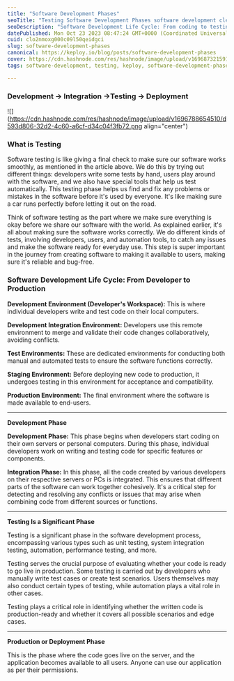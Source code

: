 ```yaml
---
title: "Software Development Phases"
seoTitle: "Testing Software Development Phases software development clean code"
seoDescription: "Software Development Life Cycle: From coding to testing and deployment. Learn about phases like development, integration, testing, and production deployment"
datePublished: Mon Oct 23 2023 08:47:24 GMT+0000 (Coordinated Universal Time)
cuid: clo2nmoxg000c09l50qeidgci
slug: software-development-phases
canonical: https://keploy.io/blog/posts/software-development-phases
cover: https://cdn.hashnode.com/res/hashnode/image/upload/v1696873215913/35095719-473a-4b73-915e-29c5e26888c8.png
tags: software-development, testing, keploy, software-development-phases

---
```


### Development -&gt; Integration -&gt;Testing -&gt; Deployment

![](https://cdn.hashnode.com/res/hashnode/image/upload/v1696788654510/d593d806-32d2-4c60-a6cf-d34c04f3fb72.png align="center")

### What is Testing

Software testing is like giving a final check to make sure our software works smoothly, as mentioned in the article above. We do this by trying out different things: developers write some tests by hand, users play around with the software, and we also have special tools that help us test automatically. This testing phase helps us find and fix any problems or mistakes in the software before it's used by everyone. It's like making sure a car runs perfectly before letting it out on the road.

Think of software testing as the part where we make sure everything is okay before we share our software with the world. As explained earlier, it's all about making sure the software works correctly. We do different kinds of tests, involving developers, users, and automation tools, to catch any issues and make the software ready for everyday use. This step is super important in the journey from creating software to making it available to users, making sure it's reliable and bug-free.

### **Software Development Life Cycle: From Developer to Production**

**Development Environment (Developer's Workspace):** This is where individual developers write and test code on their local computers.

**Development Integration Environment:** Developers use this remote environment to merge and validate their code changes collaboratively, avoiding conflicts.

**Test Environments:** These are dedicated environments for conducting both manual and automated tests to ensure the software functions correctly.

**Staging Environment:** Before deploying new code to production, it undergoes testing in this environment for acceptance and compatibility.

**Production Environment:** The final environment where the software is made available to end-users.  

---

**Development Phase**

**Development Phase:** This phase begins when developers start coding on their own servers or personal computers. During this phase, individual developers work on writing and testing code for specific features or components.

**Integration Phase:** In this phase, all the code created by various developers on their respective servers or PCs is integrated. This ensures that different parts of the software can work together cohesively. It's a critical step for detecting and resolving any conflicts or issues that may arise when combining code from different sources or functions.  

---

**Testing Is a Significant Phase**

Testing is a significant phase in the software development process, encompassing various types such as unit testing, system integration testing, automation, performance testing, and more.

Testing serves the crucial purpose of evaluating whether your code is ready to go live in production. Some testing is carried out by developers who manually write test cases or create test scenarios. Users themselves may also conduct certain types of testing, while automation plays a vital role in other cases.

Testing plays a critical role in identifying whether the written code is production-ready and whether it covers all possible scenarios and edge cases.

---

**Production or Deployment Phase**

This is the phase where the code goes live on the server, and the application becomes available to all users. Anyone can use our application as per their permissions.